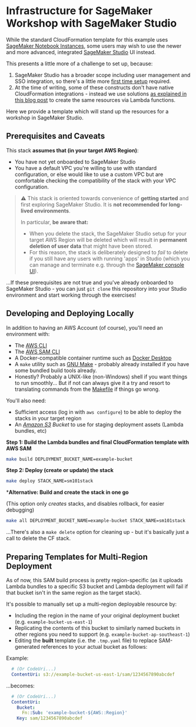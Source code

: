 # Infrastructure for SageMaker Workshop with SageMaker Studio

While the standard CloudFormation template for this example uses [SageMaker Notebook Instances](https://docs.aws.amazon.com/sagemaker/latest/dg/nbi.html), some users may wish to use the newer and more advanced, integrated [SageMaker Studio](https://docs.aws.amazon.com/sagemaker/latest/dg/studio.html) UI instead.

This presents a little more of a challenge to set up, because:

1. SageMaker Studio has a broader scope including user management and SSO integration, so there's a little more [first time setup](https://docs.aws.amazon.com/sagemaker/latest/dg/gs-studio-onboard.html) required.
2. At the time of writing, some of these constructs don't have native CloudFormation integrations - instead we use solutions [as explained in this blog post](https://aws.amazon.com/blogs/machine-learning/creating-amazon-sagemaker-studio-domains-and-user-profiles-using-aws-cloudformation/) to create the same resources via Lambda functions.

Here we provide a template which will stand up the resources for a workshop in SageMaker Studio.

## Prerequisites and Caveats

This stack **assumes that (in your target AWS Region)**:

- You have not yet onboarded to SageMaker Studio
- You have a default VPC you're willing to use with standard configuration, or else would like to use a custom VPC but are comfortable checking the compatibility of the stack with your VPC configuration.

> ⚠️ This stack is oriented towards convenience of **getting started** and first exploring SageMaker Studio. It is **not recommended for long-lived environments**.
>
> In particular, **be aware that:**
>
> - When you delete the stack, the SageMaker Studio setup for your target AWS Region will be deleted which will result in **permanent deletion of user data** that might have been stored.
> - For this reason, the stack is deliberately designed to *fail* to delete if you still have any users with running 'apps' in Studio (which you can manage and terminate e.g. through the [SageMaker console UI](https://console.aws.amazon.com/sagemaker/home?#/studio)).

...If these prerequisites are not true and you've already onboarded to SageMaker Studio - you can just `git clone` this repository into your Studio environment and start working through the exercises!

## Developing and Deploying Locally

In addition to having an AWS Account (of course), you'll need an environment with:

- The [AWS CLI](https://aws.amazon.com/cli/)
- The [AWS SAM CLI](https://docs.aws.amazon.com/serverless-application-model/latest/developerguide/serverless-sam-cli-install.html)
- A Docker-compatible container runtime such as [Docker Desktop](https://www.docker.com/products/docker-desktop)
- A `make` utility such as [GNU Make](https://www.gnu.org/software/make/) - probably already installed if you have some bundled build tools already.
- Honestly? Probably a UNIX-like (non-Windows) shell if you want things to run smoothly... But if not can always give it a try and resort to translating commands from the [Makefile](Makefile) if things go wrong.

You'll also need:

- Sufficient access (log in with `aws configure`) to be able to deploy the stacks in your target region
- An *[Amazon S3](https://s3.console.aws.amazon.com/s3/home) Bucket* to use for staging deployment assets (Lambda bundles, etc)

**Step 1: Build the Lambda bundles and final CloudFormation template with AWS SAM**

```sh
make build DEPLOYMENT_BUCKET_NAME=example-bucket
```

**Step 2: Deploy (create or update) the stack**

```sh
make deploy STACK_NAME=sm101stack
```

***Alternative: Build and create the stack in one go**

(This option only *creates* stacks, and disables rollback, for easier debugging)

```sh
make all DEPLOYMENT_BUCKET_NAME=example-bucket STACK_NAME=sm101stack
```

...There's also a `make delete` option for cleaning up - but it's basically just a call to delete the CF stack.

## Preparing Templates for Multi-Region Deployment

As of now, this SAM build process is pretty region-specific (as it uploads Lambda bundles to a specific S3 bucket and Lambda deployment will fail if that bucket isn't in the same region as the target stack).

It's possible to manually set up a multi-region deployable resource by:

- Including the region in the name of your original deployment bucket (e.g. `example-bucket-us-east-1`)
- Replicating the contents of this bucket to similarly named buckets in other regions you need to support (e.g. `example-bucket-ap-southeast-1`)
- Editing the **built** template (i.e. the `.tmp.yaml` file) to replace SAM-generated references to your actual bucket as follows:

Example:

```yaml
  # (Or CodeUri...)
  ContentUri: s3://example-bucket-us-east-1/sam/1234567890abcdef
```

...becomes:

```yaml
  # (Or CodeUri...)
  ContentUri:
    Bucket:
      Fn::Sub: 'example-bucket-${AWS::Region}'
    Key: sam/1234567890abcdef
```
